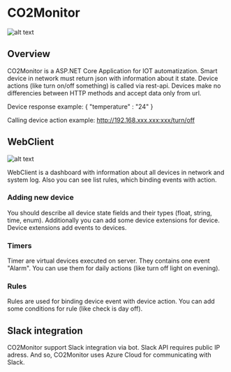 # CO2Monitor
![alt text](https://raw.githubusercontent.com/muranosoftware/CO2Monitor/fix/implement-configurable-monitor-service-356312055/images/system.png)

## Overview
CO2Monitor is a ASP.NET Core Application for IOT automatization. Smart device in network must return json with information about it state. Device actions (like turn on/off something) is called via rest-api. Devices make no differencies between HTTP methods and accept data only from url.


Device response example:
\{
"temperature" : "24"
\}

Calling device action example: http://192.168.xxx.xxx:xxx/turn/off

## WebClient 
![alt text](https://raw.githubusercontent.com/muranosoftware/CO2Monitor/fix/implement-configurable-monitor-service-356312055/images/webclient.png)

WebClient is a dashboard with information about all devices in network and system log. Also you can see list rules, which binding events with action.

### Adding new device 
You should describe all device state fields and their types (float, string, time, enum). Additionally you can add some device extensions for device. Device extensions add events to devices.

### Timers 

Timer are virtual devices executed on server. They contains one event "Alarm". You can use them for daily actions (like turn off light on evening). 

### Rules

Rules are used for binding device event with device action. You can add some conditions for rule (like check is day off). 

## Slack integration
CO2Monitor support Slack integration via bot. Slack API requires public IP adress. And so, CO2Monitor uses Azure Cloud for communicating with Slack. 

